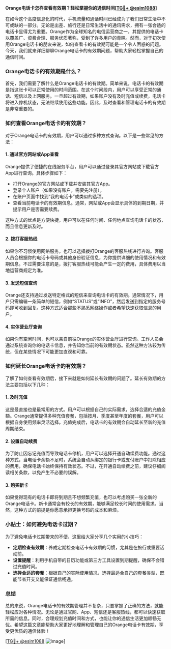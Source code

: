 **Orange电话卡怎样查看有效期？轻松掌握你的通信时间[[TG💪+ @esim1088](https://t.me/s/esim1088)]**

在如今这个高度信息化的时代，手机流量和通话时间已经成为了我们日常生活中不可或缺的一部分。无论是出差、旅行还是日常生活中的通讯需求，拥有一张合适的电话卡显得尤为重要。Orange作为全球知名的电信运营商之一，其提供的电话卡以覆盖广、资费合理、服务优质著称，受到了许多用户的青睐。然而，对于初次使用Orange电话卡的朋友来说，如何查看卡的有效期可能是一个令人困惑的问题。今天，我们就来详细聊聊Orange电话卡的有效期问题，帮助大家轻松掌握自己的通信时间。

### Orange电话卡的有效期是什么？

首先，我们需要了解什么是Orange电话卡的有效期。简单来说，电话卡的有效期是指这张卡可以正常使用的时间范围。在这个时间段内，用户可以享受正常的通话、短信以及上网服务。一旦超过有效期，如果账户没有及时充值或续费，电话卡将进入停机状态，无法继续使用这些功能。因此，及时查看和管理电话卡的有效期是非常重要的。

### 如何查看Orange电话卡的有效期？

对于Orange电话卡的有效期，用户可以通过多种方式查询。以下是一些常见的方法：

#### 1. **通过官方网站或App查看**
Orange提供了便捷的在线服务平台，用户可以通过登录其官方网站或下载官方App进行查询。具体步骤如下：
- 打开Orange的官方网站或下载并安装其官方App。
- 登录个人账户（如果没有账户，需要先注册）。
- 在账户页面中找到“我的电话卡”或类似的选项。
- 查看当前电话卡的有效期信息。通常，网站或App会显示具体的到期日期，并提示用户是否需要续费。

这种方式的优点是方便快捷，用户可以在任何时间、任何地点查询电话卡的状态，而且信息更新及时。

#### 2. **拨打客服热线**
如果你不习惯使用网络服务，也可以选择拨打Orange的客服热线进行咨询。客服人员会根据你的电话卡号码或其他身份验证信息，为你提供详细的使用情况和有效期信息。不过需要注意的是，拨打客服热线可能会产生一定的费用，具体费用以当地运营商规定为准。

#### 3. **发送短信查询**
Orange还支持通过发送特定格式的短信来查询电话卡的有效期。通常情况下，用户只需编辑一条简单的短信，例如“STATUS”或“INFO”，然后发送到指定的服务号码即可收到回复。这种方式适合那些不熟悉网络操作或者希望快速获取信息的用户。

#### 4. **实体营业厅查询**
如果你有空闲时间，也可以亲自前往Orange的实体营业厅进行查询。工作人员会通过系统查询你的电话卡信息，并告知你当前的有效期状态。虽然这种方法较为传统，但在某些情况下可能更加直观和可靠。

### 如何延长Orange电话卡的有效期？

了解了如何查看有效期后，接下来就是如何延长有效期的问题了。延长有效期的方法主要包括以下几种：

#### 1. **及时充值**
这是最直接也是最常用的方式。用户可以根据自己的实际需求，选择合适的充值金额。Orange通常提供多种充值套餐，包括按月、季度甚至年度的套餐，用户可以根据自身使用频率灵活选择。充值完成后，电话卡的有效期会自动延长至新的充值周期结束。

#### 2. **设置自动续费**
为了防止因忘记充值而导致电话卡停机，用户可以选择开通自动续费功能。通过这种方式，当电话卡余额不足时，系统会自动从绑定的银行卡或支付账户中扣除相应的费用，确保电话卡始终保持有效状态。不过，在开通自动续费之前，建议仔细阅读相关条款，以免产生不必要的误解。

#### 3. **购买新卡**
如果觉得现有的电话卡即将到期且不想频繁充值，也可以考虑购买一张全新的Orange电话卡。新卡通常会有较长的有效期，能够满足较长时间的使用需求。当然，这种方式的前提是你愿意承担更换号码的成本和麻烦。

### 小贴士：如何避免电话卡过期？

为了避免电话卡过期带来的不便，这里给大家分享几个实用的小技巧：
- **定期检查有效期**：养成定期检查电话卡有效期的习惯，尤其是在旅行或重要活动前。
- **设置提醒**：利用手机自带的日历功能或第三方工具设置到期提醒，确保不会错过充值时间。
- **选择合适的套餐**：根据自己的实际使用情况，选择最适合自己的套餐类型，既能节省开支又能保证通信畅通。

### 总结

总的来说，Orange电话卡的有效期管理并不复杂，只要掌握了正确的方法，就能轻松应对各种情况。无论是通过官网、App、短信还是客服热线，都可以快速获取所需的信息。同时，合理规划充值时间和方式，也能让你的通信生活更加顺畅无忧。希望这篇文章能帮助大家更好地理解和管理自己的Orange电话卡有效期，享受更优质的通信体验！

[[TG💪+ @esim1088](https://t.me/s/esim1088) ![Image](https://i.postimg.cc/4NQfJmqS/Snipaste-2025-05-13-00-14-12.png)]